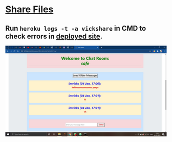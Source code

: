 # [Share Files](https://github.com/imvickykumar999/vickshare/blob/11659f06973cfa0fbbf9a4da8afe27aa3e241e61/app.py#L93)

## Run `heroku logs -t -a vickshare` in CMD to check errors in [deployed site](https://vickshare.herokuapp.com/share).

![image](ss.png)
